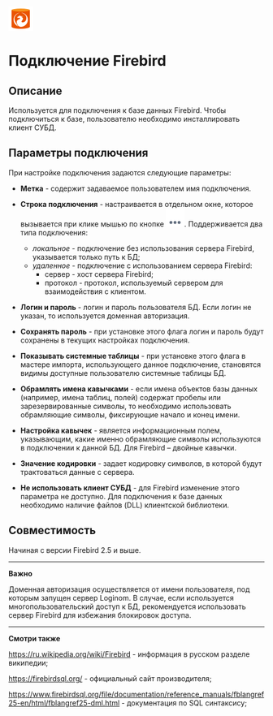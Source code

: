 ![](/media/app/icons/vendors/fbunidacdbconnection.svg)
# Подключение Firebird

## Описание

Используется для подключения к базе данных Firebird. Чтобы подключиться к базе, пользователю необходимо инсталлировать клиент СУБД.
## Параметры подключения

При настройке подключения задаются следующие параметры:


*  **Метка** - содержит задаваемое пользователем имя подключения.

*  **Строка подключения** - настраивается в отдельном окне, которое вызывается при клике мышью по кнопке ![](/media/app/icons/toolbar_18/browse.svg). Поддерживается два типа подключения:
    * *локальное* - подключение без использования сервера Firebird, указывается только путь к БД;
    * *удаленное* - подключение с использованием сервера Firebird:
      * сервер - хост сервера Firebird;
      * протокол - протокол, используемый сервером для взаимодействия с клиентом.

*  **Логин и пароль** - логин и пароль пользователя БД. Если логин не указан, то используется доменная авторизация.

*  **Сохранять пароль** - при установке этого флага логин и пароль будут сохранены в текущих настройках подключения.

*  **Показывать системные таблицы** - при установке этого флага в мастере импорта, использующего данное подключение, становятся видимы доступные пользователю системные таблицы БД.

*  **Обрамлять имена кавычками** - если имена объектов базы данных (например, имена таблиц, полей) содержат пробелы или зарезервированные символы, то необходимо использовать обрамляющие символы, фиксирующие начало и конец имени.

*  **Настройка кавычек** - является информационным полем, указывающим, какие именно обрамляющие символы используются в подключении к данной БД. Для Firebird – двойные кавычки.

*  **Значение кодировки** - задает кодировку символов, в которой будут трактоваться данные с сервера.

*  **Не использовать клиент СУБД** -  для Firebird изменение этого параметра не доступно. Для подключения ​к базе данных необходимо наличие файлов (DLL) клиентской библиотеки.

## Совместимость

Начиная с версии Firebird 2.5 и выше.


------

**Важно**

Доменная авторизация осуществляется от имени пользователя, под которым запущен сервер Loginom. В случае, если используется многопользовательский доступ к БД, рекомендуется использовать сервер Firebird для избежания блокировок доступа.

------

**Смотри также**

https://ru.wikipedia.org/wiki/Firebird - информация в русском разделе википедии;

https://firebirdsql.org/ - официальный сайт производителя;

https://www.firebirdsql.org/file/documentation/reference_manuals/fblangref25-en/html/fblangref25-dml.html - документация по SQL синтаксису;



